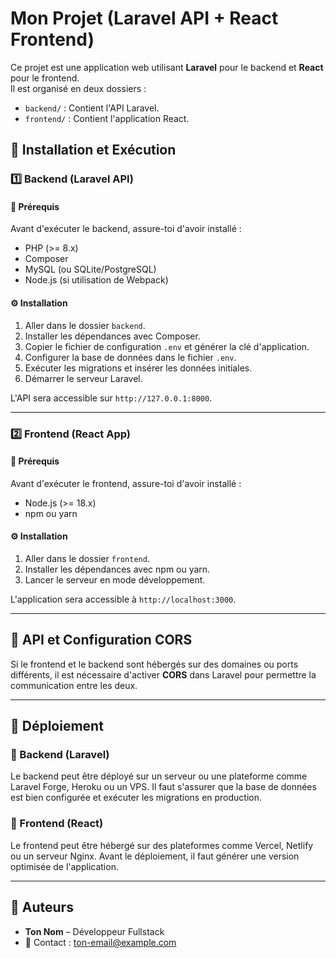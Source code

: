 # Mon Projet (Laravel API + React Frontend)

Ce projet est une application web utilisant **Laravel** pour le backend et **React** pour le frontend.  
Il est organisé en deux dossiers :
- `backend/` : Contient l'API Laravel.
- `frontend/` : Contient l'application React.

## 🚀 Installation et Exécution

### 1️⃣ Backend (Laravel API)

#### 📌 Prérequis
Avant d'exécuter le backend, assure-toi d'avoir installé :
- PHP (>= 8.x)
- Composer
- MySQL (ou SQLite/PostgreSQL)
- Node.js (si utilisation de Webpack)

#### ⚙️ Installation
1. Aller dans le dossier `backend`.
2. Installer les dépendances avec Composer.
3. Copier le fichier de configuration `.env` et générer la clé d'application.
4. Configurer la base de données dans le fichier `.env`.
5. Exécuter les migrations et insérer les données initiales.
6. Démarrer le serveur Laravel.

L'API sera accessible sur `http://127.0.0.1:8000`.

---

### 2️⃣ Frontend (React App)

#### 📌 Prérequis
Avant d'exécuter le frontend, assure-toi d'avoir installé :
- Node.js (>= 18.x)
- npm ou yarn

#### ⚙️ Installation
1. Aller dans le dossier `frontend`.
2. Installer les dépendances avec npm ou yarn.
3. Lancer le serveur en mode développement.

L'application sera accessible à `http://localhost:3000`.

---

## 🔗 API et Configuration CORS

Si le frontend et le backend sont hébergés sur des domaines ou ports différents, il est nécessaire d'activer **CORS** dans Laravel pour permettre la communication entre les deux.

---

## 🎯 Déploiement

### 🚀 Backend (Laravel)
Le backend peut être déployé sur un serveur ou une plateforme comme Laravel Forge, Heroku ou un VPS. Il faut s'assurer que la base de données est bien configurée et exécuter les migrations en production.

### 🚀 Frontend (React)
Le frontend peut être hébergé sur des plateformes comme Vercel, Netlify ou un serveur Nginx. Avant le déploiement, il faut générer une version optimisée de l'application.

---

## 📌 Auteurs
- **Ton Nom** – Développeur Fullstack  
- 📧 Contact : ton-email@example.com  

